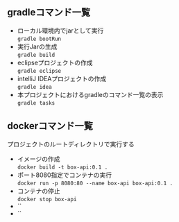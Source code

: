## gradleコマンド一覧

- ローカル環境内でjarとして実行  
    `gradle bootRun`
- 実行Jarの生成  
    `gradle build`
- eclipseプロジェクトの作成  
    `gradle eclipse`
- intelliJ IDEAプロジェクトの作成  
    `gradle idea`
- 本プロジェクトにおけるgradleのコマンド一覧の表示  
    `gradle tasks`
    
## dockerコマンド一覧
プロジェクトのルートディレクトリで実行する

- イメージの作成  
    `docker build -t box-api:0.1 .`
-  ポート8080指定でコンテナの実行  
    `docker run -p 8080:80 --name box-api box-api:0.1 .`
- コンテナの停止    
    `docker stop box-api`
- 
    ``
- 
    ``